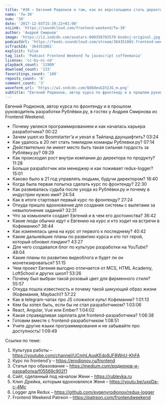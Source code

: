 ```yaml
---
title: "#30 – Евгений Родионов о том, как из верстальщика стать директором по продуктам"
name: 'fw-30'
num: '30'
date: '2017-12-03T15:39:22+01:00'
scLink: 'https://soundcloud.com/frontend-weekend/fw-30'
author: 'Андрей Смирнов'
image: 'https://i1.sndcdn.com/avatars-000358703579-bnobxj-original.jpg'
podcastUrl: 'https://feeds.soundcloud.com/stream/364351001-frontend-weekend-fw-30.m4a'
scTrackId: '364351001'
explicit: false
tag_list: 'Podcast Frontend Weekend fw javascript coffeemania'
license: 'cc-by-nc-nd'
playback_count: '11909'
download_count: '133'
favoritings_count: '108'
reposts_count: '8'
comment_count: '3'
waveform_url: 'https://w1.sndcdn.com/Qd8deuGIh2JG_m.png'
subtitle: "Евгений Родионов, автор курса по фронтенду и в прошлом руководитель разработки Рублёвки.ру, в гостях у Андрея Смирнова из Frontend Weekend. "
---
```

Евгений Родионов, автор курса по фронтенду и в прошлом руководитель разработки Рублёвки.ру, в гостях у Андрея Смирнова из Frontend Weekend. 

- Почему увлекся программированием и как началась карьера разработчика? <timecode sec="22">00:22</timecode>
- Зачем ушел из Boomstarter’а и уехал в Тайланд дауншифтить? <timecode sec="204">03:24</timecode>
- Как удалось в 20 лет стать тимлидом команды Рублевки.ру? <timecode sec="434">07:14</timecode>
- Действительно ли имеет место быть такая сильная гордость за Рублёвку.ру? <timecode sec="569">09:29</timecode>
- Как происходил рост внутри компании до директора по продукту? <timecode sec="688">11:28</timecode>
- Больше разработчик или менеджер и как поживает redux-logger? <timecode sec="901">15:01</timecode>
- Каково было в 21 год управлять людьми, будучи директором? <timecode sec="1120">18:40</timecode>
- Когда была первая попытка сделать курс по фронтенду? <timecode sec="1350">22:30</timecode>
- Как развивалась судьба после ухода из Рублёвки.ру и почему в индустрии нужно имя? <timecode sec="1494">24:54</timecode> 
- Как в итоге стартовал первый курс по фронтенду? <timecode sec="1644">27:24</timecode>
- Откуда пришло вдохновение для создания системы с вылетами за невыполнение заданий? <timecode sec="1951">32:31</timecode>
- Что за комьюнити создает Евгений и в чем его достоинства? <timecode sec="2202">36:42</timecode>
- Какие люди обычно идут к Евгению на курс и кто ходит на встречи в Кофеманию? <timecode sec="2324">38:44</timecode>
- Как изменялась цена на курс от первого к последнему? <timecode sec="2442">40:42</timecode>
- Какие дальнейшие планы по развитию курса и кто тот герой, который обновил лэндинг? <timecode sec="2607">43:27</timecode>
- Для чего создавался блог по культуре разработки на YouTube? <timecode sec="2884">48:04</timecode>
- Какие планы по развитию видеоблога и будет ли он монетизироваться? <timecode sec="3075">51:15</timecode>
- Чем проект Евгения выгодно отличается от MCS, HTML Academy, LoftSchool и других школ? <timecode sec="3206">53:26</timecode>
- Почему был выбран такой розовый цвет для фирменного стиля? <timecode sec="3357">55:57</timecode>
- Откуда пошла известность и почему такой шикующий образ жизни (Кофемания, Maybach)? <timecode sec="3442">57:22</timecode>
- Как в telegram-чатах про JS сложился культ Кофемании? <timecode sec="3673">1:01:13</timecode>
- Кем бы хотел быть, если бы не стал разработчиком? <timecode sec="3786">1:03:06</timecode>
- React, Angular, Vue или Ember? <timecode sec="3842">1:04:02</timecode>
- Какая справедливая зарплата для frontend-разработчика? <timecode sec="3998">1:06:38</timecode>
- Готовим вместе с frontend-разработчиком <timecode sec="4131">1:08:51</timecode>
- Учите другие языки программирования и не забывайте про доступность! <timecode sec="4189">1:09:49</timecode>

Ссылки по теме:
1) Культура работы – https://youtube.com/channel/UCmhLAusKEdo8JF8WnU-KhFA
2) Курс по frontend’у – https://erodionov.ru/frontend
3) Статья про образование – https://medium.com/родионов-и-разработка/f05569c902f1
4) Сайт, сделанный под началом Жени – https://rublevka.ru
5) Клип Дрейка, которым вдохновлялся Женя – https://youtu.be/uxpDa-c-4Mc
6) Logger для Redux – https://github.com/evgenyrodionov/redux-logger
6) Frontend Weekend Patreon – https://patreon.com/frontendweekend
